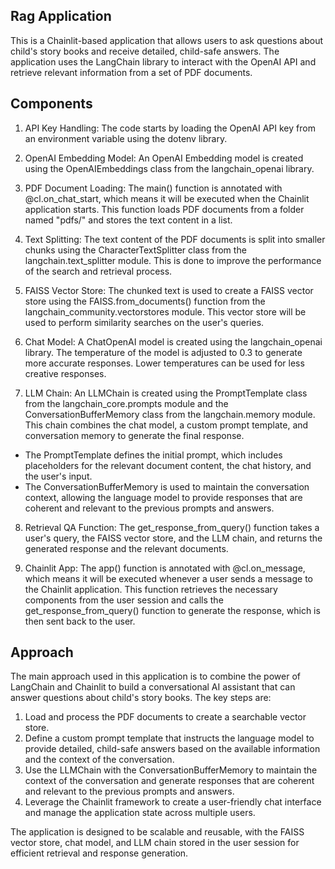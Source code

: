 
## Rag Application

This is a Chainlit-based application that allows users to ask questions about child's story books and receive detailed, child-safe answers. The application uses the LangChain library to interact with the OpenAI API and retrieve relevant information from a set of PDF documents.
## Components

1. API Key Handling: The code starts by loading the OpenAI API key from an environment variable using the dotenv library.

2. OpenAI Embedding Model: An OpenAI Embedding model is created using the OpenAIEmbeddings class from the langchain_openai library.

3. PDF Document Loading: The main() function is annotated with @cl.on_chat_start, which means it will be executed when the Chainlit application starts. This function loads PDF documents from a folder named "pdfs/" and stores the text content in a list.

4. Text Splitting: The text content of the PDF documents is split into smaller chunks using the CharacterTextSplitter class from the langchain.text_splitter module. This is done to improve the performance of the search and retrieval process.

5. FAISS Vector Store: The chunked text is used to create a FAISS vector store using the FAISS.from_documents() function from the langchain_community.vectorstores module. This vector store will be used to perform similarity searches on the user's queries.

6. Chat Model: A ChatOpenAI model is created using the langchain_openai library. The temperature of the model is adjusted to 0.3 to generate more accurate responses. Lower temperatures can be used for less creative responses.

7. LLM Chain: An LLMChain is created using the PromptTemplate class from the langchain_core.prompts module and the ConversationBufferMemory class from the langchain.memory module. This chain combines the chat model, a custom prompt template, and conversation memory to generate the final response.

- The PromptTemplate defines the initial prompt, which includes placeholders for the relevant document content, the chat history, and the user's input.
- The ConversationBufferMemory is used to maintain the conversation context, allowing the language model to provide responses that are coherent and relevant to the previous prompts and answers.

8. Retrieval QA Function: The get_response_from_query() function takes a user's query, the FAISS vector store, and the LLM chain, and returns the generated response and the relevant documents.

9. Chainlit App: The app() function is annotated with @cl.on_message, which means it will be executed whenever a user sends a message to the Chainlit application. This function retrieves the necessary components from the user session and calls the get_response_from_query() function to generate the response, which is then sent back to the user.
## Approach

The main approach used in this application is to combine the power of LangChain and Chainlit to build a conversational AI assistant that can answer questions about child's story books. The key steps are:

1. Load and process the PDF documents to create a searchable vector store.
2. Define a custom prompt template that instructs the language model to provide detailed, child-safe answers based on the available information and the context of the conversation.
3. Use the LLMChain with the ConversationBufferMemory to maintain the context of the conversation and generate responses that are coherent and relevant to the previous prompts and answers.
4. Leverage the Chainlit framework to create a user-friendly chat interface and manage the application state across multiple users.

The application is designed to be scalable and reusable, with the FAISS vector store, chat model, and LLM chain stored in the user session for efficient retrieval and response generation.